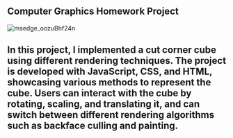 ## **Computer Graphics Homework Project**

![msedge_oozuBhf24n](https://github.com/oguzhangoksu/DrawCube/assets/70150316/827517a0-7b9a-4b7d-b9dd-2867f9c868ac)


## In this project, I implemented a cut corner cube using different rendering techniques. The project is developed with JavaScript, CSS, and HTML, showcasing various methods to represent the cube. Users can interact with the cube by rotating, scaling, and translating it, and can switch between different rendering algorithms such as backface culling and painting.

